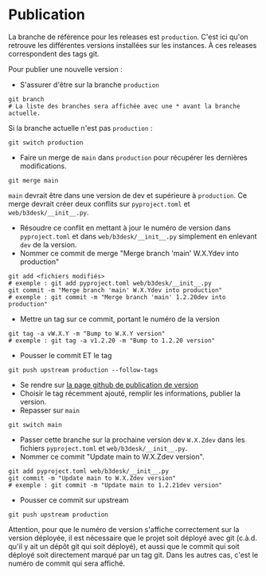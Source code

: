# Publication

La branche de référence pour les releases est `production`. C'est ici qu'on retrouve les différentes versions installées sur les instances. À ces releases correspondent des tags git.

Pour publier une nouvelle version :
- S'assurer d'être sur la branche `production`
```
git branch
# La liste des branches sera affichée avec une * avant la branche actuelle.
```
Si la branche actuelle n'est pas `production` :
```
git switch production
```
- Faire un merge de `main` dans `production` pour récupérer les dernières modifications.
```
git merge main
```
`main` devrait être dans une version de dev et supérieure à `production`. Ce merge devrait créer deux conflits sur `pyproject.toml` et `web/b3desk/__init__.py`.
- Résoudre ce conflit en mettant à jour le numéro de version dans `pyproject.toml` et dans `web/b3desk/__init__.py` simplement en enlevant `dev` de la version.
- Nommer ce commit de merge "Merge branch 'main' W.X.Ydev into production"
```
git add <fichiers modifiés>
# exemple : git add pyproject.toml web/b3desk/__init__.py
git commit -m "Merge branch 'main' W.X.Ydev into production"
# exemple : git commit -m "Merge branch 'main' 1.2.20dev into production"
```
- Mettre un tag sur ce commit, portant le numéro de la version
```
git tag -a vW.X.Y -m "Bump to W.X.Y version"
# exemple : git tag -a v1.2.20 -m "Bump to 1.2.20 version"
```
- Pousser le commit ET le tag
```
git push upstream production --follow-tags
```
- Se rendre sur [la page github de publication de version](https://github.com/numerique-gouv/b3desk/releases/new)
- Choisir le tag récemment ajouté, remplir les informations, publier la version.
- Repasser sur `main`
```
git switch main
```
- Passer cette branche sur la prochaine version dev `W.X.Zdev` dans les fichiers `pyproject.toml` et `web/b3desk/__init__.py`.
- Nommer ce commit "Update main to W.X.Zdev version".
```
git add pyproject.toml web/b3desk/__init__.py
git commit -m "Update main to W.X.Zdev version"
# exemple : git commit -m "Update main to 1.2.21dev version"
```
- Pousser ce commit sur upstream
```
git push upstream production
```
Attention, pour que le numéro de version s'affiche correctement sur la version déployée, il est nécessaire que le projet soit déployé avec git (c.à.d. qu'il y ait un dépôt git qui soit déployé), et aussi que le commit qui soit déployé soit directement marqué par un tag git. Dans les autres cas, c'est le numéro de commit qui sera affiché.
